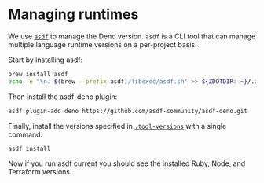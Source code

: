 # Managing runtimes
We use [`asdf`](https://asdf-vm.com/) to manage the Deno version. `asdf` is a CLI tool that can manage multiple language runtime versions on a per-project basis.

Start by installing asdf:
```sh
brew install asdf
echo -e "\n. $(brew --prefix asdf)/libexec/asdf.sh" >> ${ZDOTDIR:-~}/.zshrc
```

Then install the asdf-deno plugin:
```sh
asdf plugin-add deno https://github.com/asdf-community/asdf-deno.git
```

Finally, install the versions specified in [`.tool-versions`](/.tool-versions) with a single command:
```sh
asdf install
```
Now if you run asdf current you should see the installed Ruby, Node, and Terraform versions.